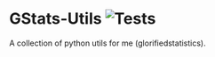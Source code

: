 # GStats-Utils ![Tests](https://github.com/GlorifiedStatistics/gstats-utils/actions/workflows/tests.yml/badge.svg)
A collection of python utils for me (glorifiedstatistics).
